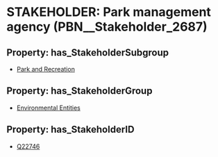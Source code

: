 # STAKEHOLDER: __Park management agency__ (PBN__Stakeholder_2687)

## Property: has_StakeholderSubgroup

* [Park and Recreation](PBN__StakeholderSubgroup_28)

## Property: has_StakeholderGroup

* [Environmental Entities](PBN__StakeholderGroup_13)

## Property: has_StakeholderID

* [Q22746](Q22746)

